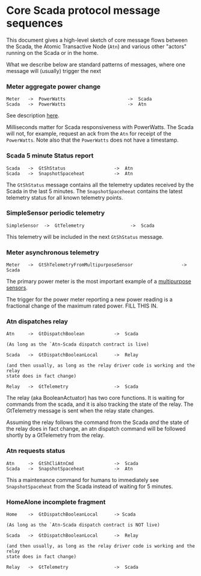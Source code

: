 # Core Scada protocol message sequences

This document gives a high-level sketch of core message flows between the Scada, the Atomic Transactive Node (`Atn`)
and various other "actors" running on the Scada or in the home. 

What we describe below are standard patterns of messages, where one message will (usually) trigger the next


### Meter aggregate power change

    Meter   ->  PowerWatts                       ->  Scada 
    Scada   ->  PowerWatts                       ->  Atn            

See description [here](https://github.com/thegridelectric/gw-scada-spaceheat-python/blob/main/gw_spaceheat/actors/scada.py#L253).

Milliseconds matter for Scada responsiveness with PowerWatts. The Scada will not, for example, request an ack
from the `Atn` for receipt of the `PowerWatts`. Note also that the `PowerWatts` does not have a timestamp.


### Scada 5 minute Status report

    Scada   ->  GtShStatus                  ->  Atn
    Scada   ->  SnapshotSpaceheat           ->  Atn

The `GtShStatus` message contains all the telemetry updates received by the Scada in the last 5 minutes.
The `SnapshotSpaceheeat` contains the latest telemetry status for all known telemetry points.


### SimpleSensor periodic telemetry

    SimpleSensor  ->  GtTelemetry                 ->  Scada           

This telemetry will be included in the next `GtShStatus` message.

### Meter asynchronous telemetry

    Meter   ->  GtShTelemetryFromMultipurposeSensor                  ->  Scada 
    
The primary power meter is the most important example of a [multipurpose sensors](docs/multipurpose-sensor.md). 

The trigger for the power meter reporting a new power reading is a fractional change of the maximum rated power. 
FILL THIS IN.

### Atn dispatches relay

    Atn     ->  GtDispatchBoolean           ->  Scada

    (As long as the `Atn-Scada dispatch contract is live) 

    Scada   ->  GtDispatchBooleanLocal      ->  Relay

    (and then usually, as long as the relay driver code is working and the relay
    state does in fact change)

    Relay   ->  GtTelemetry                 ->  Scada

The relay (aka BooleanActuator) has two core functions. It is waiting for commands
from the scada, and it is also tracking the state of the relay. The GtTelemetry message
is sent when the relay state changes.

Assuming the relay follows the command from the Scada _and_ the state of the relay does 
in fact change, an atn dispatch command will be followed shortly by a GtTelemetry from 
the relay.

### Atn requests status

    Atn     ->  GtShCliAtnCmd               ->  Scada
    Scada   ->  SnapshotSpaceheat           ->  Atn

This a maintenance command for humans to immediately see `SnapshotSpaceheat` from the Scada instead of 
waiting for 5 minutes. 

### HomeAlone incomplete fragment

    Home    ->  GtDispatchBooleanLocal      -> Scada

    (As long as the `Atn-Scada dispatch contract is NOT live) 

    Scada   ->  GtDispatchBooleanLocal      ->  Relay

    (and then usually, as long as the relay driver code is working and the relay
    state does in fact change)

    Relay   ->  GtTelemetry                 ->  Scada